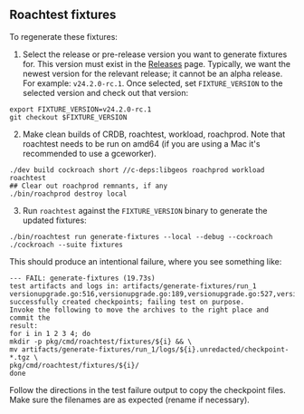 Roachtest fixtures
----

To regenerate these fixtures:

1. Select the release or pre-release version you want to generate fixtures for.
   This version must exist in the
   [Releases](https://www.cockroachlabs.com/docs/releases) page. Typically, we want
   the newest version for the relevant release; it cannot be an alpha release. For
   example: `v24.2.0-rc.1`. Once selected, set `FIXTURE_VERSION` to the selected
   version and check out that version:

```
export FIXTURE_VERSION=v24.2.0-rc.1
git checkout $FIXTURE_VERSION
```

2. Make clean builds of CRDB, roachtest, workload, roachprod. Note that
   roachtest needs to be run on amd64 (if you are using a Mac it's recommended to
   use a gceworker).

```
./dev build cockroach short //c-deps:libgeos roachprod workload roachtest
## Clear out roachprod remnants, if any
./bin/roachprod destroy local
```

3. Run `roachtest` against the `FIXTURE_VERSION` binary to generate the updated
   fixtures:

```
./bin/roachtest run generate-fixtures --local --debug --cockroach ./cockroach --suite fixtures
```

This should produce an intentional failure, where you see something like:

```
--- FAIL: generate-fixtures (19.73s)
test artifacts and logs in: artifacts/generate-fixtures/run_1
versionupgrade.go:516,versionupgrade.go:189,versionupgrade.go:527,versionupgrade.go:102,acceptance.go:58,acceptance.go:95,test_runner.go:755: successfully created checkpoints; failing test on purpose.
Invoke the following to move the archives to the right place and commit the
result:
for i in 1 2 3 4; do
mkdir -p pkg/cmd/roachtest/fixtures/${i} && \
mv artifacts/generate-fixtures/run_1/logs/${i}.unredacted/checkpoint-*.tgz \
pkg/cmd/roachtest/fixtures/${i}/
done
```

Follow the directions in the test failure output to copy the checkpoint files.
Make sure the filenames are as expected (rename if necessary).
